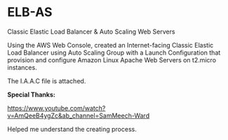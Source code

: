 # ELB-AS
Classic Elastic Load Balancer &amp; Auto Scaling Web Servers

Using the AWS Web Console, created an Internet-facing Classic Elastic Load Balancer using Auto Scaling Group with a Launch Configuration that provision and configure Amazon Linux Apache Web Servers on t2.micro instances. 

The I.A.A.C file is attached.






**Special Thanks:**

https://www.youtube.com/watch?v=AmQeeB4ygZc&ab_channel=SamMeech-Ward

Helped me understand the creating process.
